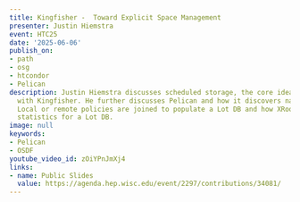 ```yaml
---
title: Kingfisher -  Toward Explicit Space Management
presenter: Justin Hiemstra
event: HTC25
date: '2025-06-06'
publish_on:
- path
- osg
- htcondor
- Pelican
description: Justin Hiemstra discusses scheduled storage, the core idea we're exploring
  with Kingfisher. He further discusses Pelican and how it discovers namespaces, how
  Local or remote policies are joined to populate a Lot DB and how XRootD tracks usage
  statistics for a Lot DB.
image: null
keywords:
- Pelican
- OSDF
youtube_video_id: zOiYPnJmXj4
links:
- name: Public Slides
  value: https://agenda.hep.wisc.edu/event/2297/contributions/34081/
---
```

